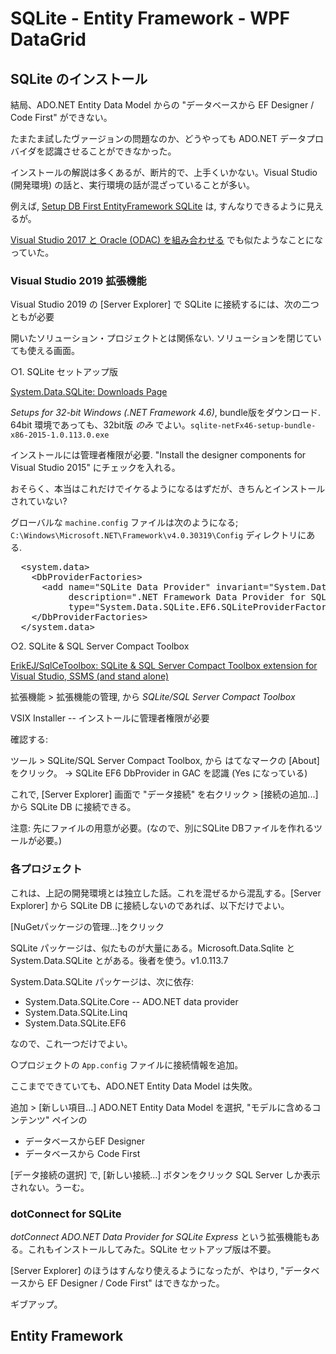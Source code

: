 
# SQLite - Entity Framework - WPF DataGrid



## SQLite のインストール

結局、ADO.NET Entity Data Model からの "データベースから EF Designer / Code First" ができない。

たまたま試したヴァージョンの問題なのか、どうやっても ADO.NET データプロバイダを認識させることができなかった。

インストールの解説は多くあるが、断片的で、上手くいかない。Visual Studio (開発環境) の話と、実行環境の話が混ざっていることが多い。

例えば, <a href="https://knkomko.hatenablog.com/entry/2020/11/14/014119">Setup DB First EntityFramework SQLite</a> は, すんなりできるように見えるが。


<p><a href="https://www.nslabs.jp/ramble-201707.rhtml#05">Visual Studio 2017 と Oracle (ODAC) を組み合わせる</a> でも似たようなことになっていた。







### Visual Studio 2019 拡張機能

Visual Studio 2019 の [Server Explorer] で SQLite に接続するには、次の二つともが必要

開いたソリューション・プロジェクトとは関係ない. ソリューションを閉じていても使える画面。


○1. SQLite セットアップ版

<a href="https://system.data.sqlite.org/index.html/doc/trunk/www/downloads.wiki">System.Data.SQLite: Downloads Page</a>

<i>Setups for 32-bit Windows (.NET Framework 4.6)</i>, bundle版をダウンロード.
 64bit 環境であっても、32bit版 *のみ* でよい。<code>sqlite-netFx46-setup-bundle-x86-2015-1.0.113.0.exe</code>

インストールには管理者権限が必要. "Install the designer components for Visual Studio 2015" にチェックを入れる。

おそらく、本当はこれだけでイケるようになるはずだが、きちんとインストールされていない?

グローバルな <code>machine.config</code> ファイルは次のようになる; <code>C:\Windows\Microsoft.NET\Framework\v4.0.30319\Config</code> ディレクトリにある.

<pre>
  &lt;system.data>
    &lt;DbProviderFactories>
      &lt;add name="SQLite Data Provider" invariant="System.Data.SQLite.EF6"
           description=".NET Framework Data Provider for SQLite"
           type="System.Data.SQLite.EF6.SQLiteProviderFactory, System.Data.SQLite.EF6, Version=1.0.113.0, Culture=neutral, PublicKeyToken=db937bc2d44ff139" />
    &lt;/DbProviderFactories>
  &lt;/system.data>
</pre>


○2. SQLite &amp; SQL Server Compact Toolbox

<a href="https://github.com/ErikEJ/SqlCeToolbox/">ErikEJ/SqlCeToolbox: SQLite &amp; SQL Server Compact Toolbox extension for Visual Studio, SSMS (and stand alone)</a>

拡張機能 > 拡張機能の管理, から <i>SQLite/SQL Server Compact Toolbox</i>

VSIX Installer -- インストールに管理者権限が必要

確認する:

ツール > SQLite/SQL Server Compact Toolbox, から はてなマークの [About] をクリック。
  -> SQLite EF6 DbProvider in GAC を認識 (Yes になっている)


これで, [Server Explorer] 画面で "データ接続" を右クリック > [接続の追加...] から SQLite DB に接続できる。

注意: 先にファイルの用意が必要。(なので、別にSQLite DBファイルを作れるツールが必要。)







### 各プロジェクト

これは、上記の開発環境とは独立した話。これを混ぜるから混乱する。[Server Explorer] から SQLite DB に接続しないのであれば、以下だけでよい。

[NuGetパッケージの管理...]をクリック

SQLite パッケージは、似たものが大量にある。Microsoft.Data.Sqlite と System.Data.SQLite とがある。後者を使う。v1.0.113.7

System.Data.SQLite パッケージは、次に依存:
 - System.Data.SQLite.Core    -- ADO.NET data provider
 - System.Data.SQLite.Linq
 - System.Data.SQLite.EF6

なので、これ一つだけでよい。

○プロジェクトの <code>App.config</code> ファイルに接続情報を追加。

ここまでできていても、ADO.NET Entity Data Model は失敗。

追加 > [新しい項目...] ADO.NET Entity Data Model を選択, "モデルに含めるコンテンツ" ペインの
 - データベースからEF Designer
 - データベースから Code First

[データ接続の選択] で, [新しい接続...] ボタンをクリック
SQL Server しか表示されない。うーむ。







### dotConnect for SQLite

<i>dotConnect ADO.NET Data Provider for SQLite Express</i> という拡張機能もある。これもインストールしてみた。SQLite セットアップ版は不要。

[Server Explorer] のほうはすんなり使えるようになったが、やはり, "データベースから EF Designer / Code First" はできなかった。

ギブアップ。



## Entity Framework




